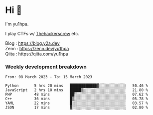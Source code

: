 # Hi 👋

I'm yu1hpa.

I play CTFs w/ [Thehackerscrew](https://www.thehackerscrew.team/) etc.

Blog : https://blog.y2a.dev  
Zenn : https://zenn.dev/yu1hpa  
Qiita : https://qiita.com/yu1hpa  

### Weekly development breakdown

<!--START_SECTION:waka-->

```text
From: 08 March 2023 - To: 15 March 2023

Python       5 hrs 20 mins   ████████████▓░░░░░░░░░░░░   50.46 %
JavaScript   2 hrs 18 mins   █████▒░░░░░░░░░░░░░░░░░░░   21.80 %
PHP          48 mins         ██░░░░░░░░░░░░░░░░░░░░░░░   07.62 %
C++          36 mins         █▒░░░░░░░░░░░░░░░░░░░░░░░   05.78 %
YAML         22 mins         █░░░░░░░░░░░░░░░░░░░░░░░░   03.57 %
JSON         17 mins         ▓░░░░░░░░░░░░░░░░░░░░░░░░   02.80 %
```

<!--END_SECTION:waka-->

